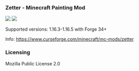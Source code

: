 ### Zetter - Minecraft Painting Mod

[![](http://cf.way2muchnoise.eu/zetter.svg)](https://minecraft.curseforge.com/projects/zetter) [![](http://cf.way2muchnoise.eu/versions/zetter.svg)](https://minecraft.curseforge.com/projects/zetter)

Supported versions: 1.16.3-1.16.5 with Forge 34+

Info: https://www.curseforge.com/minecraft/mc-mods/zetter

### Licensing

Mozilla Public License 2.0
